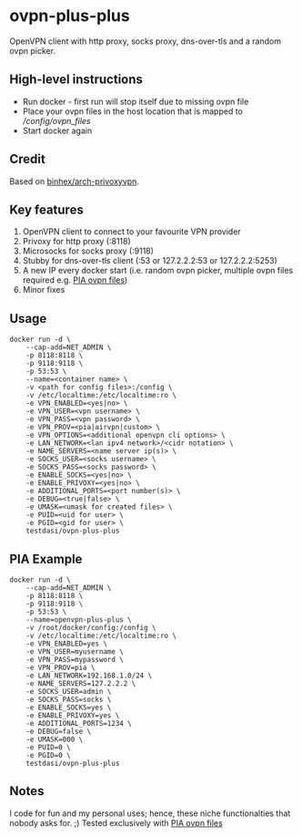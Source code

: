 # ovpn-plus-plus
OpenVPN client with http proxy, socks proxy, dns-over-tls and a random ovpn picker.

## High-level instructions
* Run docker - first run will stop itself due to missing ovpn file
* Place your ovpn files in the host location that is mapped to */config/ovpn_files*
* Start docker again

## Credit
Based on [binhex/arch-privoxyvpn](https://hub.docker.com/r/binhex/arch-privoxyvpn).

## Key features
1. OpenVPN client to connect to your favourite VPN provider
1. Privoxy for http proxy (<ip>:8118)
1. Microsocks for socks proxy (<ip>:9118)
1. Stubby for dns-over-tls client (<ip>:53 or 127.2.2.2:53 or 127.2.2.2:5253)
1. A new IP every docker start (i.e. random ovpn picker, multiple ovpn files required e.g. [PIA ovpn files](https://www.privateinternetaccess.com/openvpn/openvpn.zip))
1. Minor fixes

## Usage
    docker run -d \
        --cap-add=NET_ADMIN \
        -p 8118:8118 \
        -p 9118:9118 \
        -p 53:53 \
        --name=<container name> \
        -v <path for config files>:/config \
        -v /etc/localtime:/etc/localtime:ro \
        -e VPN_ENABLED=<yes|no> \
        -e VPN_USER=<vpn username> \
        -e VPN_PASS=<vpn password> \
        -e VPN_PROV=<pia|airvpn|custom> \
        -e VPN_OPTIONS=<additional openvpn cli options> \
        -e LAN_NETWORK=<lan ipv4 network>/<cidr notation> \
        -e NAME_SERVERS=<name server ip(s)> \
        -e SOCKS_USER=<socks username> \
        -e SOCKS_PASS=<socks password> \
        -e ENABLE_SOCKS=<yes|no> \
        -e ENABLE_PRIVOXY=<yes|no> \
        -e ADDITIONAL_PORTS=<port number(s)> \
        -e DEBUG=<true|false> \
        -e UMASK=<umask for created files> \
        -e PUID=<uid for user> \
        -e PGID=<gid for user> \
        testdasi/ovpn-plus-plus

## PIA Example
    docker run -d \
        --cap-add=NET_ADMIN \
        -p 8118:8118 \
        -p 9118:9118 \
        -p 53:53 \
        --name=openvpn-plus-plus \
        -v /root/docker/config:/config \
        -v /etc/localtime:/etc/localtime:ro \
        -e VPN_ENABLED=yes \
        -e VPN_USER=myusername \
        -e VPN_PASS=mypassword \
        -e VPN_PROV=pia \
        -e LAN_NETWORK=192.168.1.0/24 \
        -e NAME_SERVERS=127.2.2.2 \
        -e SOCKS_USER=admin \
        -e SOCKS_PASS=socks \
        -e ENABLE_SOCKS=yes \
        -e ENABLE_PRIVOXY=yes \
        -e ADDITIONAL_PORTS=1234 \
        -e DEBUG=false \
        -e UMASK=000 \
        -e PUID=0 \
        -e PGID=0 \
        testdasi/ovpn-plus-plus

## Notes
I code for fun and my personal uses; hence, these niche functionalties that nobody asks for. ;)
Tested exclusively with [PIA ovpn files](https://www.privateinternetaccess.com/openvpn/openvpn.zip)
